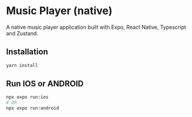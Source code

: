 # Music Player (native)

A native music player application built with Expo, React Native, Typescript and Zustand.

## Installation

```bash
yarn install
```

## Run IOS or ANDROID

```bash
npx expo run:ios
# OR
npx expo run:android
```
